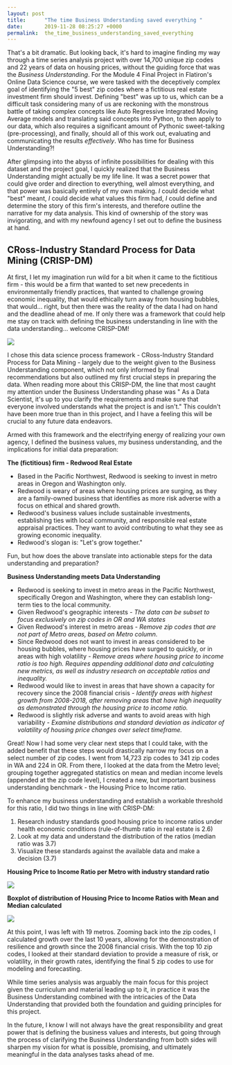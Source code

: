 ```yaml
---
layout: post
title:      "The time Business Understanding saved everything "
date:       2019-11-28 08:25:27 +0000
permalink:  the_time_business_understanding_saved_everything
---
```



That's a bit dramatic.  But looking back, it's hard to imagine finding my way through a time series analysis project with over 14,700 unique zip codes and 22 years of data on housing prices, without the guiding force that was the *Business Understanding*.  For the Module 4 Final Project in Flatiron's Online Data Science course, we were tasked with the deceptively complex goal of identifying the "5 best" zip codes where a fictitious real estate investment firm should invest.  Defining "best" was up to us, which can be a difficult task considering many of us are reckoning with the monstrous battle of taking complex concepts like Auto Regressive Integrated Moving Average models and translating said concepts into Python, to then apply to our data, which also requires a significant amount of Pythonic sweet-talking (pre-processing), and finally, should all of this work out, evaluating and communicating the results *effectively*.  Who has time for Business Understanding?!

After glimpsing into the abyss of infinite possibilities for dealing with this dataset and the project goal, I quickly realized that the Business Understanding might actually be my life line.  It was a secret power that could give order and direction to everything, well almost everything, and that power was basically entirely of my own making.  *I* could decide what "best" meant, *I* could decide what values this firm had, *I* could define and determine the story of this firm's interests, and therefore outline the narrative for my data analysis.  This kind of ownership of the story was invigorating, and with my newfound agency I set out to define the business at hand.

## CRoss-Industry Standard Process for Data Mining (CRISP-DM) 
At first, I let my imagination run wild for a bit when it came to the fictitious firm - this would be a firm that wanted to set new precedents in environmentally friendly practices, that wanted to challenge growing economic inequality, that would ethically turn away from housing bubbles, that would... right, but then there was the reality of the data I had on hand and the deadline ahead of me.  If only there was a framework that could help me stay on track with defining the business understanding in line with the data understanding... welcome CRISP-DM!

![](https://imgur.com/lPxd1ug.png)

I chose this data science process framework - CRoss-Industry Standard Process for Data Mining - largely due to the weight given to the Business Understanding component, which not only informed by final recommendations but also outlined my first crucial steps in preparing the data.  When reading more about this CRISP-DM, the line that most caught my attention under the Business Understanding phase was " As a Data Scientist, it's up to you clarify the requirements and make sure that everyone involved understands what the project is and isn't."  This couldn't have been more true than in this project, and I have a feeling this will be crucial to any future data endeavors.

Armed with this framework and the electrifying energy of realizing your own agency, I defined the business values, my  business understanding, and the implications for initial data preparation:

**The (fictitious) firm - Redwood Real Estate**

* Based in the Pacific Northwest, Redwood is seeking to invest in metro areas in Oregon and Washington only.
* Redwood is weary of areas where housing prices are surging, as they are a family-owned business that identifies as more risk adverse with a focus on ethical and shared growth.
* Redwood's business values include sustainable investments, establishing ties with local community, and responsible real estate appraisal practices. They want to avoid contributing to what they see as growing economic inequality.
* Redwood's slogan is: "Let's grow together."

Fun, but how does the above translate into actionable steps for the data understanding and preparation?

**Business Understanding meets Data Understanding**

* Redwood is seeking to invest in metro areas in the Pacific Northwest, specifically Oregon and Washington, where they can establish long-term ties to the local community.
* Given Redwood's geographic interests - *The data can be subset to focus exclusively on zip codes in OR and WA states*
* Given Redwood's interest in metro areas - *Remove zip codes that are not part of Metro areas, based on Metro column.*
* Since Redwood does not want to invest in areas considered to be housing bubbles, where housing prices have surged to quickly, or in areas with high volatility - *Remove areas where housing price to income ratio is too high. Requires appending additional data and calculating new metrics, as well as industry research on acceptable ratios and inequality.*
* Redwood would like to invest in areas that have shown a capacity for recovery since the 2008 financial crisis - *Identify areas with highest growth from 2008-2018, after removing areas that have high inequality as demonstrated through the housing price to income ratio.*
* Redwood is slightly risk adverse and wants to avoid areas with high variability - *Examine distributions and standard deviation as indicator of volatility of housing price changes over select timeframe.*

Great!  Now I had some very clear next steps that I could take, with the added benefit that these steps would drastically narrow my focus on a select number of zip codes.  I went from 14,723 zip codes to 341 zip codes in WA and 224 in OR. From there, I looked at the data from the Metro level; grouping together aggregated statistics on mean and median income levels (appended at the zip code level), I created a new, but important business understanding benchmark - the Housing Price to Income ratio.

To enhance my business understanding and establish a workable threshold for this ratio, I did two things in line with CRISP-DM:
1. Research industry standards good housing price to income ratios under health economic conditions (rule-of-thumb ratio in real estate is 2.6)
2. Look at my data and understand the distribution of the ratios (median ratio was 3.7)
3. Visualize these standards against the available data and make a decision (3.7)

**Housing Price to Income Ratio per Metro with industry standard ratio**

![](https://imgur.com/OenNbdf.png)

**Boxplot of distribution of Housing Price to Income Ratios with Mean and Median calculated**

![](https://i.imgur.com/Ybbf1dw.png)

At this point, I was left with 19 metros.  Zooming back into the zip codes, I calculated growth over the last 10 years, allowing for the demonstration of resilience and growth since the 2008 financial crisis.  With the top 10 zip codes, I looked at their standard deviation to provide a measure of risk, or volatility, in their growth rates, identifying the final 5 zip codes to use for modeling and forecasting.

While time series analysis was arguably the main focus for this project given the curriculum and material leading up to it, in practice it was the Business Understanding combined with the intricacies of the Data Understanding that provided both the foundation and guiding principles for this project.

In the future, I know I will not always have the great responsibility and great power that is defining the business values and interests, but going through the process of clarifying the Business Understanding from both sides will sharpen my vision for what is possible, promising, and ultimately meaningful in the data analyses tasks ahead of me.  


